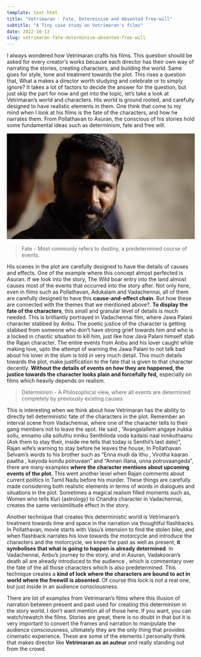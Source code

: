 ```yaml
---
template: text.html
title: "Vetrimaran - Fate, Determinism and Absented Free-will"
subtitle: "A Tiny case study on Vetrimaran's films"
date: 2022-10-13
slug: vetrimaran-fate-determinism-absented-free-will
---
```


I always wondered how Vetrimaran crafts his films. This question should be asked for every creator’s works because each director has their own way of narrating the stories, creating characters, and building the world. Same goes for style, tone and treatment towards the plot. This rises a question that,  What a makes a director worth studying and celebrate or to simply ignore? It takes a lot of factors to decide the answer for the question, but just skip the part for now and get into the topic, let’s take a look at Vetrimaran’s world and characters. His world is ground rooted, and carefully designed to have realistic elements in them. One think that come to my mind when I look at his films is the fate of the characters, and how he narrates them. From Pollathavan to Asuran, the conscious of his stories hold some fundamental ideas such as determinism, fate and free will.

![vetrimaran.jpeg](/static/res/vetrimaran-fate-determinism-absented-freewill/vetrimaran.jpeg)

> Fate - Most commonly refers to destiny, a predetermined course of events.
> 

His scenes in the plot are carefully designed to have the details of causes and effects. One of the example where this concept almost perfected is Asuran. If we look into the story, The Wild boar entry into the land almost causes most of the events that occurred into the story after. Not only here, even in films such as Pollathavan, Adukalam and Vadachennai, all of them are carefully designed to have this **cause-and-effect chain**. But how these are connected with the themes that we mentioned above?. **To display the fate of the characters**, this small and granular level of details is much needed. This is brilliantly portrayed in Vadachennai film, where Jawa Palani character stabbed by Anbu. The poetic justice of the character is getting stabbed from someone who don’t have strong grief towards him and who is a locked in chaotic situation to kill him, just like how Java Palani himself stab the Rajan character. The entire events from Anbu and his lover caught while making love, upto the attempt of warning the Jawa Palani to not talk bad about his lover in the slum is told in very much detail. This much details towards the plot, make justification to the fate that is given to that character decently. **Without the details of events on how they are happened, the justice towards the character looks plain and forcefully fed,** especially on films which heavily depends on realism.

> Determinism - A Philosophical view, where all events are determined completely by previously existing causes
> 

This is interesting when we think about how Vetrimaran has the ability to directly tell deterministic fate of the characters in the plot. Remember an interval scene from Vadachennai, where one of the character tells to their gang members not to leave the spot. He said , “Avangalallem angaye irukka sollu, ennamo ulla solluthu inniku Senthiloda voda kadaisi naal innikuthaanu (Ask them to stay their, inside me tells that today is Senthil’s last date)”,  Rajan wife’s warning to stay before he leaves the house, In Pollathavan Selvam’s words to his brother such as “Enna mudi da ithu , Virotha kaaran paatha , kaiyoda kondu poiruvaan” and “Annan illana, unna potruvaangeda”, there are many examples **where the character mentions about upcoming events of the plot.** This went another level when Rajan comments about current politics in Tamil Nadu before his murder. These things are carefully made considering both realistic elements in terms of words in dialogues and situations in the plot. Sometimes a magical realism filled moments such as, Women who tells Kuri (astrology) to Chandra character in Vadachennai, creates the same verisimilitude effect in the story.

Another technique that creates this deterministic world is Vetrimaran’s treatment towards time and space in the narration via thoughtful flashbacks. In Pollathavan, movie starts with Vasu’s intension to find the stolen bike, and when flashback narrates his love towards the motorcycle and introduce the characters and the motorcycle, we knew the past as well as present,  **it symbolises that what is going to happen is already determined**. In Vadachennai, Anbu’s journey to the story, and in Asuran, Vadakooran’s death all are already introduced to the audience , which is commentary over the fate of the all those characters which is also predetermined. This technique creates a **kind of lock where the characters are bound to act in world where the freewill is absented**. Of course this lock is not a real one, but just inside in an audience consciousness. 

There are lot of examples from Vetrimaran’s films where this illusion of narration between present and past used for creating this determinism in the story world. I don’t want mention all of those here. If you want, you can watch/rewatch the films. Stories are great, there is no doubt in that but it is very important to convert the frames and narration to manipulate the audience consciousness, ultimately they are the only thing that provides cinematic experience. These are some of the elements I personally think that makes director like **Vetrimaran as an auteur** and really standing out from the crowd.
